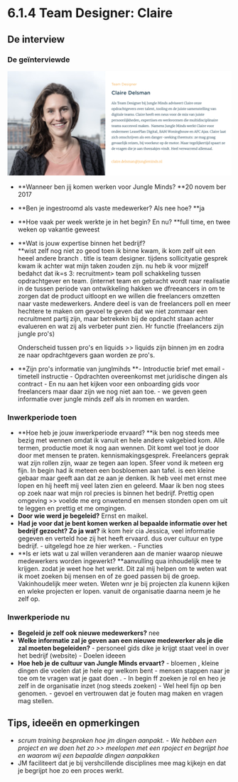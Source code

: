 # 6.1.4 Team Designer: Claire

## De interview

### De geïnterviewde

![Claire Delsman](../../.gitbook/assets/medewerker_claire.png)

* **Wanneer ben jij komen werken voor Jungle Minds? **20 novem ber 2017 
* **Ben je ingestroomd als vaste medewerker? Als nee hoe? **ja 
* **Hoe vaak per week werkte je in het begin? En nu? **full time, en twee weken op vakantie geweest 
* **Wat is jouw expertise binnen het bedrijf?  
  **wist zelf nog niet zo geod toen ik binne kwam, ik kom zelf uit een heeel andere branch . title is team designer. tijdens sollicityatie gesprek kwam ik achter wat mijn taken zouden zijn. nu heb ik voor mijzelf bedahct dat ik=s 3: recruitment&gt; team poll schakkeling tussen opdrachtgever en team. \(internet team en gebracht wordt naar realisatie in de tussen periode van ontwikkeling hakken we dfreeancers in om te zorgen dat de product uitloopt en we willen die freelancers omzetten naar vaste medewerkers. Andere deel is van de freelancers poll en meer hechtere te maken om gevoel te geven dat we niet zommaar een recruitment partij zijn, maar betrekekn bij de opdracht staan achter evalueren en wat zij als verbeter punt zien. Hr functie \(freelancers zijn jungle pro's\)

  Onderscheid tussen pro's en liquids &gt;&gt; liquids zijn binnen jm en zodra ze naar opdrachtgevers gaan worden ze pro's.  

* **Zijn pro's informatie van junglmihds **- Introductie brief met email - timetell instructie - Opdrachten overeenkomst met juridische dingen als contract - En nu aan het kijken voor een onboarding gids voor freelancers maar daar zijn we nog niet aan toe. - we geven geen informatie over jungle minds zelf als in nromen en warden.

### Inwerkperiode toen

* **Hoe heb je jouw inwerkperiode ervaard? **ik ben nog steeds mee bezig met wennen omdat ik vanuit en hele andere vakgebied kom. Alle termen, productie moet ik nog aan wennen. Dit komt wel toot je door door met mensen te praten. kennismakingsgesprek. Freelancers geprak wat zijn rollen zijn, waar ze tegen aan lopen. Sfeer vond ik meteen erg fijn. In begin had ik meteen een bosbloemen aan tafel. is een kleine gebaar maar geeft aan dat ze aan je denken. Ik heb veel met ernst mee lopen en hij heeft mij veel laten zien en geleerd. Maar ik ben nog stees op zoek naar wat mijn rol precies is binnen het bedrijf. Prettig open omgeving &gt;&gt; voelde me erg onwetend en mensen stonden open om uit te leggen en prettig et me omgingen. 
* **Door wie werd je begeleid?** Ernst en maikel. 
* **Had je voor dat je bent komen werken al bepaalde informatie over het bedrijf gezocht? Zo ja wat?** ik kom heir cia Jessica, veel informatie gegeven en verteld hoe zij het heeft ervaard. dus over cultuur en type bedrijf. - uitgelegd hoe ze hier werken. - Functies 
* **Is er iets wat u zal willen veranderen aan de manier waarop nieuwe medewerkers worden ingewerkt? **aanvulling qua inhoudelijk mee te krijgen. zodat je weet hoe het werkt. Dit zal mij helpen om te weten wat ik moet zoeken bij mensen en of ze goed passen bij de groep. Vakinhoudelijk meer weten. Weten wnr je bij projecten zla kunenn kijken en wleke projecten er lopen. vanuit de organisatie daarna neem je he zelf op.

### Inwerkperiode nu

* **Begeleid je zelf ook nieuwe medewerkers?** nee 
* **Welke informatie zal je geven aan een nieuwe medewerker als je die zal moeten begeleiden?** - personeel gids dike je krijgt staat veel in over het bedrijf \(website\) - Doelen ideeen 
* **Hoe heb je de cultuur van Jungle Minds ervaart?** - bloemen , kleine dingen die voelen dat je hele egr welkom bent - mensen stappen naar je toe om te vragen wat je gaat doen . - In begin ff zoeken je rol en heo je zelf in de organisatie inzet \(nog steeds zoeken\) - Wel heel fijn op ben genomen. - gevoel en vertrouwen dat je fouten mag maken en vragen mag stellen. 

## Tips, ideeën en opmerkingen

*  _scrum training besproken hoe jm dingen aanpakt. - We hebben een project en we doen het zo &gt;&gt; meelopen met een rpoject en begrijpt hoe en waarom wij een bepaalde dingen aanpakken_
* JM faciliteert dat je bij vershcillende disciplines mee mag kijkejn en dat je begrijpt hoe zo een proces werkt. 

